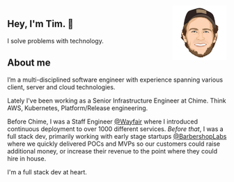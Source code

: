 <img alt="Tim Chepeleff"  align="right" src="https://github.com/timchepeleff/timchepeleff/blob/master/5407406.jpeg" width="124">

## Hey, I'm Tim. 👋 

I solve problems with technology. 


## About me

I’m a multi-disciplined software engineer with experience spanning various client, server and cloud technologies. 

Lately I've been working as a Senior Infrastructure Engineer at Chime. Think AWS, Kubernetes, Platform/Release engineering.  

Before Chime, I was a Staff Engineer [@Wayfair](https://tech.wayfair.com/) where I introduced continuous deployment to over 1000 different services. _Before that_, I was a full stack dev, primarily working with early stage startups [@BarbershopLabs](http://barbershoplabs.com/) where we quickly delivered POCs and MVPs so our customers could raise additional money, or increase their revenue to the point where they could hire in house.  

I'm a full stack dev at heart.
